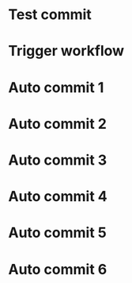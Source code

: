 # Test commit
# Trigger workflow
# Auto commit 1
# Auto commit 2
# Auto commit 3
# Auto commit 4
# Auto commit 5
# Auto commit 6

